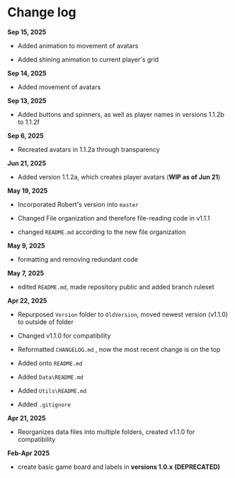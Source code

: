 # **Change log**

**Sep 15, 2025**

-   Added animation to movement of avatars

-   Added shining animation to current player's grid

**Sep 14, 2025**

-   Added movement of avatars

**Sep 13, 2025**

-   Added buttons and spinners, as well as player names in versions 1.1.2b to 1.1.2f

**Sep 6, 2025**

-   Recreated avatars in 1.1.2a through transparency

**Jun 21, 2025**

-   Added version 1.1.2a, which creates player avatars (**WIP as of Jun 21**)

**May 19, 2025**

-   Incorporated Robert's version into `master`

-   Changed File organization and therefore file-reading code in v1.1.1

-   changed `README.md` according to the new file organization

**May 9, 2025**

-   formatting and removing redundant code

**May 7, 2025**

-   edited `README.md`, made repository public and added branch ruleset

**Apr 22, 2025**

-   Repurposed `Version` folder to `OldVersion`, moved newest version (v1.1.0) to outside of folder

-   Changed v1.1.0 for compatibility

-   Reformatted `CHANGELOG.md` , now the most recent change is on the top

-   Added onto `README.md`

-   Added `Data\README.md`

-   Added `Utils\README.md`

-   Added `.gitignore`

**Apr 21, 2025**

-   Reorganizes data files into multiple folders, created v1.1.0 for compatibility

**Feb-Apr 2025**

-   create basic game board and labels in **versions 1.0.x** **(DEPRECATED)**
